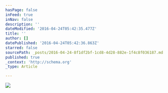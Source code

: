 ```yaml
---
hasPage: false
inFeed: true
inNav: false
description: ''
dateModified: '2016-04-24T05:42:35.477Z'
title: ''
author: []
datePublished: '2016-04-24T05:42:36.863Z'
starred: false
sourcePath: _posts/2016-04-24-8f1df2bf-1cd8-4d28-882e-1f4c8f036187.md
published: true
_context: 'http://schema.org'
_type: Article

---
```

![](https://the-grid-user-content.s3-us-west-2.amazonaws.com/c459c240-0c91-4b47-b1cb-428c7f5245e1.jpg)